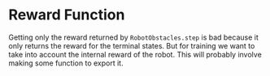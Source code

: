 # Reward Function

Getting only the reward returned by `RobotObstacles.step` is bad because it only returns the reward for the terminal states. But for training we want to take into account the internal reward of the robot. This will probably involve making some function to export it.